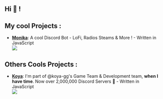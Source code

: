 ## Hi 🍍 !


## **__My cool Projects :__**
- **[Monika](https://monika.gg)**: A cool Discord Bot - LoFi, Radios Steams & More ! - Written in JavaScript  
[![](https://top.gg/api/widget/servers/340476335279570945.svg)](https://top.gg/bot/340476335279570945)

## **__Others Cools Projects :__**
- **[Koya](https://koya.gg)**: I'm part of @koya-gg's Game Team & Development team, __when I have time__. Now over 2,000,000 Discord Servers :tada: - Written in JavaScript  
[![](https://top.gg/api/widget/servers/276060004262477825.svg)](https://top.gg/bot/276060004262477825)
